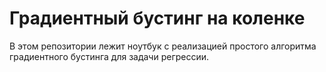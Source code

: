 # Градиентный бустинг на коленке

В этом репозитории лежит ноутбук с реализацией простого алгоритма градиентного бустинга для задачи регрессии.
